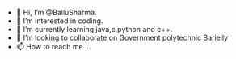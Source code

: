 - 👋 Hi, I’m @BalluSharma.
- 👀 I’m interested in coding.
- 🌱 I’m currently learning java,c,python and c++.
- 💞️ I’m looking to collaborate on Government polytechnic Barielly
- 📫 How to reach me ...

<!---
BalluSharma/BalluSharma is a ✨ special ✨ repository because its `README.md` (this file) appears on your GitHub profile.
You can click the Preview link to take a look at your changes.
--->

